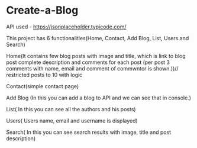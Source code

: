 # Create-a-Blog

API used - https://jsonplaceholder.typicode.com/

This project has 6 functionalities(Home, Contact, Add Blog, List, Users and Search)

Home(It contains few blog posts with image and title, which is link to blog post complete description and comments for each post
(per post 3 comments with name, email and comment of commwntor is shown.))// restricted posts to 10 with logic

Contact(simple contact page)

Add Blog (In this you can add a blog to API and we can see that in console.)

List( In this you can see all the authors and his posts)

Users( Users name, email and username is displayed)

Search( In this you can see search results with image, title and post description)
